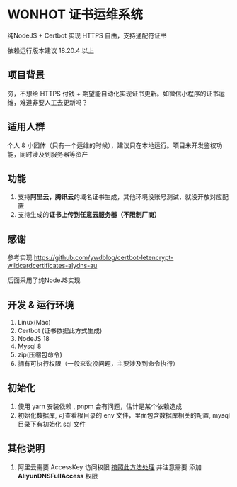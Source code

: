 # WONHOT 证书运维系统

纯NodeJS + Certbot 实现 HTTPS 自由，支持通配符证书

依赖运行版本建议 18.20.4 以上

## 项目背景
穷，不想给 HTTPS 付钱 + 期望能自动化实现证书更新。如微信小程序的证书运维，难道非要人工去更新吗？

## 适用人群
个人 & 小团体（只有一个运维的时候），建议只在本地运行。项目未开发鉴权功能，同时涉及到服务器等资产

## 功能
 1. 支持**阿里云，腾讯云**的域名证书生成，其他环境没账号测试，就没开放对应配置
 2. 支持生成的**证书上传到任意云服务器（不限制厂商）**

## 感谢
参考实现
https://github.com/ywdblog/certbot-letencrypt-wildcardcertificates-alydns-au

后面采用了纯NodeJS实现

## 开发 & 运行环境
1. Linux(Mac)
2. Certbot (证书依据此方式生成)
3. NodeJS 18
4. Mysql 8
6. zip(压缩包命令)
7. 拥有可执行权限（一般来说没问题，主要涉及到命令执行）

## 初始化
1. 使用 yarn 安装依赖 , pnpm 会有问题，估计是某个依赖造成
2. 初始化数据库, 可查看根目录的 env 文件，里面包含数据库相关的配置, mysql 目录下有初始化 sql 文件


## 其他说明
1. 阿里云需要 AccessKey 访问权限
[按照此方法处理](https://help.aliyun.com/zh/ram/user-guide/create-an-accesskey-pair)
并注意需要 添加 **AliyunDNSFullAccess** 权限

